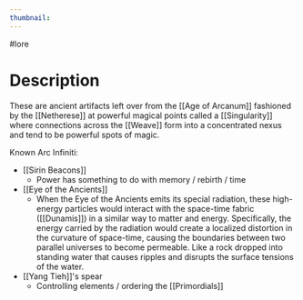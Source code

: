 ```yaml
---
thumbnail:
---
```

#lore
# Description

These are ancient artifacts left over from the [[Age of Arcanum]] fashioned by the [[Netherese]] at powerful magical points called a [[Singularity]] where connections across the [[Weave]] form into a concentrated nexus and tend to be powerful spots of magic.

Known Arc Infiniti:
- [[Sirin Beacons]]
	- Power has something to do with memory / rebirth / time
- [[Eye of the Ancients]]
	- When the Eye of the Ancients emits its special radiation, these high-energy particles would interact with the space-time fabric ([[Dunamis]]) in a similar way to matter and energy. Specifically, the energy carried by the radiation would create a localized distortion in the curvature of space-time, causing the boundaries between two parallel universes to become permeable. Like a rock dropped into standing water that causes ripples and disrupts the surface tensions of the water.
- [[Yang Tieh]]'s spear
	- Controlling elements / ordering the [[Primordials]]